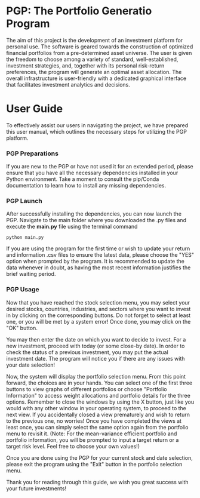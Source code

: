 # PGP: The Portfolio Generatio Program

The aim of this project is the development of an investment platform for personal use. The software is geared towards the construction of optimized financial portfolios from a pre-determined asset universe. The user is given the freedom to choose among a variety of standard, well-established, investment strategies, and, together with its personal risk-return preferences, the program will generate an optimal asset allocation. The overall infrastructure is user-friendly with a dedicated graphical interface that facilitates investment analytics and decisions. 

# User Guide
To effectively assist our users in navigating the project, we have prepared this user manual, which outlines the necessary steps for utilizing the PGP platform.

### PGP Preparations
If you are new to the PGP or have not used it for an extended period, please ensure that you have all the necessary dependencies installed in your Python environment. Take a moment to consult the pip/Conda documentation to learn how to install any missing dependencies.

### PGP Launch
After successfully installing the dependencies, you can now launch the PGP. Navigate to the main folder where you downloaded the .py files and execute the **main.py** file using the terminal command
```console
python main.py
```
If you are using the program for the first time or wish to update your return and information .csv files to ensure the latest data, please choose the "YES" option when prompted by the program. It is recommended to update the data whenever in doubt, as having the most recent information justifies the brief waiting period.

### PGP Usage
Now that you have reached the stock selection menu, you may select your desired stocks, countries, industries, and sectors where you want to invest in by clicking on the corresponding buttons. Do not forget to select at least one, or you will be met by a system error! Once done, you may click on the "OK" button.

You may then enter the date on which you want to decide to invest. For a new investment, proceed with today (or some close-by date). In order to check the status of a previous investment, you may put the actual investment date. The program will notice you if there are any issues with your date selection!

Now, the system will display the portfolio selection menu. From this point forward, the choices are in your hands. You can select one of the first three buttons to view graphs of different portfolios or choose "Portfolio Information" to access weight allocations and portfolio details for the three options. Remember to close the windows by using the X button, just like you would with any other window in your operating system, to proceed to the next view. If you accidentally closed a view prematurely and wish to return to the previous one, no worries! Once you have completed the views at least once, you can simply select the same option again from the portfolio menu to revisit it. (Note: For the mean-variance efficient portfolio and portfolio information, you will be prompted to input a target return or a target risk level. Feel free to choose your own values!)

Once you are done using the PGP for your current stock and date selection, please exit the program using the "Exit" button in the portfolio selection menu.

Thank you for reading through this guide, we wish you great success with your future investments!
